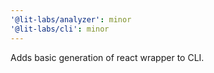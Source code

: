 ```yaml
---
'@lit-labs/analyzer': minor
'@lit-labs/cli': minor
---
```


Adds basic generation of react wrapper to CLI.

